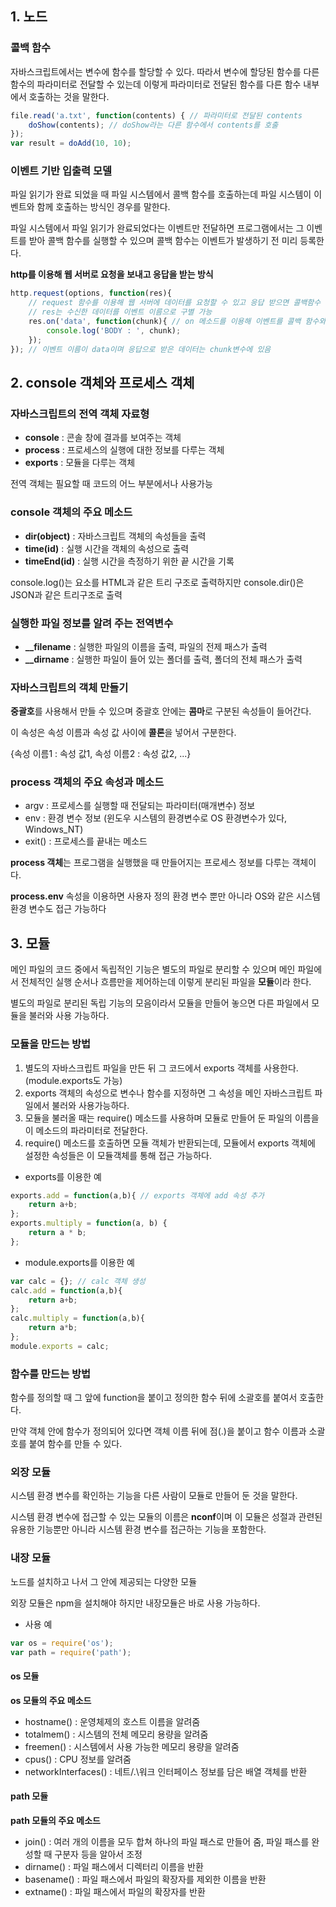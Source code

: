 ## 1. 노드

### 콜백 함수

자바스크립트에서는 변수에 함수를 할당할 수 있다. 따라서 변수에 할당된 함수를 다른 함수의 파라미터로 전달할 수 있는데 이렇게 파라미터로 전달된 함수를 다른 함수 내부에서 호출하는 것을 말한다.

```javascript
file.read('a.txt', function(contents) { // 파라미터로 전달된 contents
    doShow(contents); // doShow라는 다른 함수에서 contents를 호출
});
var result = doAdd(10, 10);
```

### 이벤트 기반 입출력 모델

파일 읽기가 완료 되었을 때 파일 시스템에서 콜백 함수를 호출하는데 파일 시스템이 이벤트와 함께 호출하는 방식인 경우를 말한다.

파일 시스템에서 파일 읽기가 완료되었다는 이벤트만 전달하면 프로그램에서는 그 이벤트를 받아 콜백 함수를 실행할 수 있으며 콜백 함수는 이벤트가 발생하기 전 미리 등록한다.

**http를 이용해 웹 서버로 요청을 보내고 응답을 받는 방식**

```javascript
http.request(options, function(res){ 
    // request 함수를 이용해 웹 서버에 데이터를 요청할 수 있고 응답 받으면 콜백함수 자동 실행
    // res는 수신한 데이터를 이벤트 이름으로 구별 가능
    res.on('data', function(chunk){ // on 메소드를 이용해 이벤트를 콜백 함수와 바인딩 할수 있음
        console.log('BODY : ', chunk);
    });
}); // 이벤트 이름이 data이며 응답으로 받은 데이터는 chunk변수에 있음
```



## 2. console 객체와 프로세스 객체

### 자바스크립트의 전역 객체 자료형

- **console** : 콘솔 창에 결과를 보여주는 객체
- **process** : 프로세스의 실행에 대한 정보를 다루는 객체
- **exports** : 모듈을 다루는 객체

전역 객체는 필요할 때 코드의 어느 부분에서나 사용가능

### console 객체의 주요 메소드

- **dir(object)** : 자바스크립트 객체의 속성들을 출력
- **time(id)** : 실행 시간을 객체의 속성으로 출력
- **timeEnd(id)** : 실행 시간을 측정하기 위한 끝 시간을 기록

console.log()는 요소를 HTML과 같은 트리 구조로 출력하지만 console.dir()은 JSON과 같은 트리구조로 출력

### 실행한 파일 정보를 알려 주는 전역변수

- **__filename** : 실행한 파일의 이름을 출력, 파일의 전제 패스가 출력
- **__dirname** : 실행한 파일이 들어 있는 폴더를 출력, 폴더의 전체 패스가 출력

### 자바스크립트의 객체 만들기

**중괄호**를 사용해서 만들 수 있으며 중괄호 안에는 **콤마**로 구분된 속성들이 들어간다.

이 속성은 속성 이름과 속성 값 사이에 **콜론**을 넣어서 구분한다.

{속성 이름1 : 속성 값1, 속성 이름2 : 속성 값2, ...}

### process 객체의 주요 속성과 메소드

- argv : 프로세스를 실행할 때 전달되는 파라미터(매개변수) 정보
- env : 환경 변수 정보 (윈도우 시스템의 환경변수로 OS 환경변수가 있다, Windows_NT)
- exit() : 프로세스를 끝내는 메소드

**process 객체**는 프로그램을 실행했을 때 만들어지는 프로세스 정보를 다루는 객체이다.

**process.env** 속성을 이용하면 사용자 정의 환경 변수 뿐만 아니라 OS와 같은 시스템 환경 변수도 접근 가능하다

## 3. 모듈

메인 파일의 코드 중에서 독립적인 기능은 별도의 파일로 분리할 수 있으며 메인 파일에서 전체적인 실행 순서나 흐름만을 제어하는데 이렇게 분리된 파일을 **모듈**이라 한다.

별도의 파일로 분리된 독립 기능의 모음이라서 모듈을 만들어 놓으면 다른 파일에서 모듈을 불러와 사용 가능하다.

### 모듈을 만드는 방법

1. 별도의 자바스크립트 파일을 만든 뒤 그 코드에서 exports 객체를 사용한다.(module.exports도 가능)
2. exports 객체의 속성으로 변수나 함수를 지정하면 그 속성을 메인 자바스크립트 파일에서 불러와 사용가능하다.
3. 모듈을 불러올 때는 require() 메소드를 사용하며 모듈로 만들어 둔 파일의 이름을 이 메소드의 파라미터로 전달한다.
4.  require() 메소드를 호출하면 모듈 객체가 반환되는데, 모듈에서 exports 객체에 설정한 속성들은 이 모듈객체를 통해 접근 가능하다.

- exports를 이용한 예

``` js
exports.add = function(a,b){ // exports 객체에 add 속성 추가
    return a+b;
};
exports.multiply = function(a, b) {
    return a * b;
};
```

- module.exports를 이용한 예

``` javascript
var calc = {}; // calc 객체 생성
calc.add = function(a,b){
    return a+b;
};
calc.multiply = function(a,b){
    return a*b;
};
module.exports = calc;
```

### 함수를 만드는 방법

함수를 정의할 때 그 앞에 function을 붙이고 정의한 함수 뒤에 소괄호를 붙여서 호출한다.

만약 객체 안에 함수가 정의되어 있다면 객체 이름 뒤에 점(.)을 붙이고 함수 이름과 소괄호를 붙여 함수를 만들 수 있다.

### 외장 모듈

시스템 환경 변수를 확인하는 기능을 다른 사람이 모듈로 만들어 둔 것을 말한다.

시스템 환경 변수에 접근할 수 있는 모듈의 이름은 **nconf**이며 이 모듈은 성절과 관련된 유용한 기능뿐만 아니라 시스템 환경 변수를 접근하는 기능을 포함한다.

### 내장 모듈

노드를 설치하고 나서 그 안에 제공되는 다양한 모듈

외장 모듈은 npm을 설치해야 하지만 내장모듈은 바로 사용 가능하다.

- 사용 예

```javascript
var os = require('os');
var path = require('path');
```



#### os 모듈

**os 모듈의 주요 메소드**

- hostname() : 운영체제의 호스트 이름을 알려줌
- totalmem() : 시스템의 전체 메모리 용량을 알려줌
- freemen() : 시스템에서 사용 가능한 메모리 용량을 알려줌
- cpus() : CPU 정보를 알려줌
- networkInterfaces() : 네트/.\워크 인터페이스 정보를 담은 배열 객체를 반환

#### path 모듈

**path 모듈의 주요 메소드**

- join() : 여러 개의 이름을 모두 합쳐 하나의 파일 패스로 만들어 줌, 파일 패스를 완성할 때 구분자 등을 알아서 조정
- dirname() : 파일 패스에서 디렉터리 이름을 반환
- basename() : 파일 패스에서 파일의 확장자를 제외한 이름을 반환
- extname() : 파일 패스에서 파일의 확장자를 반환





